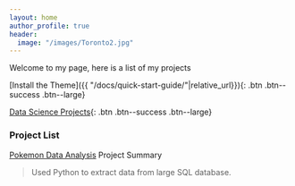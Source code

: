 ```yaml
---
layout: home
author_profile: true
header: 
  image: "/images/Toronto2.jpg"
---
```



Welcome to my page, here is a list of my projects 


[Install the Theme]({{ "/docs/quick-start-guide/"|relative_url}}){: .btn .btn--success .btn--large}

[Data Science Projects]({{url:/da/}}){: .btn .btn--success .btn--large}
### Project List 

[Pokemon Data Analysis](https://nbviewer.jupyter.org/github/amarsahota/projects/blob/master/Python_notebooks/Pokemon_Project/Pokemon_Project_AmarSahota.ipynb) 
Project Summary 
>Used Python to extract data from large SQL database. 

